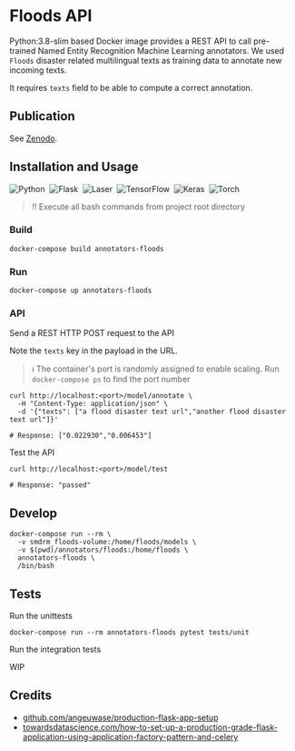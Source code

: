 # Floods API

Python:3.8-slim based Docker image provides a REST API to call pre-trained
Named Entity Recognition Machine Learning annotators.
We used `Floods` disaster related multilingual texts as training data to annotate
new incoming texts.

It requires `texts` field to be able to compute a correct annotation.

## Publication

See [Zenodo](https://zenodo.org/record/6351658).

## Installation and Usage

![Python](https://img.shields.io/badge/Python-3.8-information)&nbsp;&nbsp;![Flask](https://img.shields.io/badge/Flask-2.0.2-information)&nbsp;&nbsp;![Laser](https://img.shields.io/badge/LaserEmbeddings-1.1.2-information)&nbsp;&nbsp;![TensorFlow](https://img.shields.io/badge/Tensorflow-2.6.0-information)&nbsp;&nbsp;![Keras](https://img.shields.io/badge/Keras-2.6.*-information)&nbsp;&nbsp;![Torch](https://img.shields.io/static/v1?label=Torch%20CPU&message=1.10.0&color=information)

> :bangbang: Execute all bash commands from project root directory

### Build

```shell
docker-compose build annotators-floods
```

### Run

```shell
docker-compose up annotators-floods
```

### API

Send a REST HTTP POST request to the API

Note the `texts` key in the payload in the URL.

> :information_source: The container's port is randomly assigned to enable scaling.
> Run `docker-compose ps` to find the port number

```shell
curl http://localhost:<port>/model/annotate \
  -H "Content-Type: application/json" \
  -d '{"texts": ["a flood disaster text url","another flood disaster text url"]}'

# Response: ["0.022930","0.006453"]
```

Test the API

```shell
curl http://localhost:<port>/model/test

# Response: "passed"
```

## Develop

```shell
docker-compose run --rm \
  -v smdrm_floods-volume:/home/floods/models \
  -v $(pwd)/annotators/floods:/home/floods \
  annotators-floods \
  /bin/bash
```

## Tests

Run the unittests

```shell
docker-compose run --rm annotators-floods pytest tests/unit
```

Run the integration tests

WIP

## Credits

* [github.com/angeuwase/production-flask-app-setup](https://github.com/angeuwase/production-flask-app-setup)
* [towardsdatascience.com/how-to-set-up-a-production-grade-flask-application-using-application-factory-pattern-and-celery](https://towardsdatascience.com/how-to-set-up-a-production-grade-flask-application-using-application-factory-pattern-and-celery-90281349fb7a)

